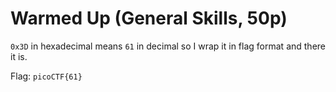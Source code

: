 # Warmed Up (General Skills, 50p)
`0x3D` in hexadecimal means `61` in decimal so I wrap it in flag format and there it is.

Flag: `picoCTF{61}`
